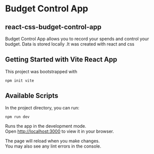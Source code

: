 # Budget Control App

## react-css-budget-control-app

Budget Control App allows you to record your spends and control your budget. Data is stored locally .It was created with react and css

## Getting Started with Vite React App

This project was bootstrapped with

```
npm init vite
```

## Available Scripts

In the project directory, you can run:

```
npm run dev
```

Runs the app in the development mode.\
Open [http://localhost:3000](http://localhost:3000) to view it in your browser.

The page will reload when you make changes.\
You may also see any lint errors in the console.
